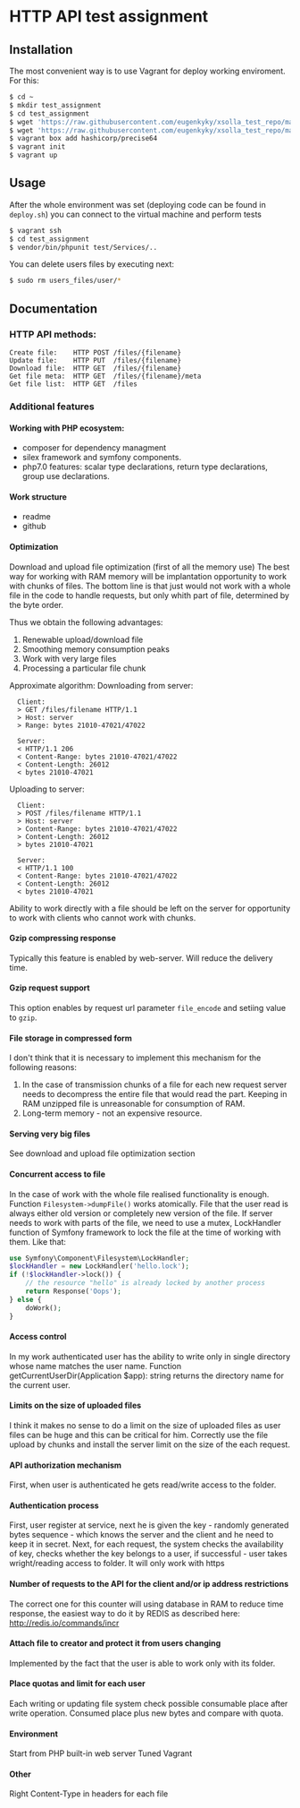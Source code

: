 HTTP API test assignment
=====================
## Installation

The most convenient way is to use Vagrant for deploy working enviroment. For this:
```bash
$ cd ~
$ mkdir test_assignment
$ cd test_assignment
$ wget 'https://raw.githubusercontent.com/eugenkyky/xsolla_test_repo/master/deploy.sh'
$ wget 'https://raw.githubusercontent.com/eugenkyky/xsolla_test_repo/master/Vagrantfile'
$ vagrant box add hashicorp/precise64
$ vagrant init
$ vagrant up
```

## Usage

After the whole environment was set (deploying code can be found in ```deploy.sh```) you can connect to the virtual machine and perform tests
```bash
$ vagrant ssh
$ cd test_assignment
$ vendor/bin/phpunit test/Services/..
```

You can delete users files by executing next:
```bash
$ sudo rm users_files/user/*
```

## Documentation

### HTTP API methods:
```
Сreate file:  	HTTP POST /files/{filename}  
Update file:  	HTTP PUT  /files/{filename}
Download file:  HTTP GET  /files/{filename}
Get file meta:  HTTP GET  /files/{filename}/meta
Get file list:  HTTP GET  /files
```

### Additional features

#### Working with PHP ecosystem:
* composer for dependency managment
* silex framework and symfony components. 
* php7.0 features: scalar type declarations, return type declarations, group use declarations. 

#### Work structure 
* readme
* github

#### Optimization
Download and upload file optimization (first of all the memory use)
The best way for working with RAM memory will be implantation opportunity to work with chunks of files.
The bottom line is that just would not work with a whole file in the code to handle requests, but only whith part of file, determined by the byte order.

Thus we obtain the following advantages:

1. Renewable upload/download file
2. Smoothing memory consumption peaks
3. Work with very large files
4. Processing a particular file chunk

Approximate algorithm:
Downloading from server:
```
  Client:
  > GET /files/filename HTTP/1.1
  > Host: server
  > Range: bytes 21010-47021/47022
    
  Server:
  < HTTP/1.1 206 
  < Content-Range: bytes 21010-47021/47022
  < Content-Length: 26012
  < bytes 21010-47021
```
Uploading to server:
```
  Client:
  > POST /files/filename HTTP/1.1
  > Host: server
  > Content-Range: bytes 21010-47021/47022
  > Content-Length: 26012
  > bytes 21010-47021
    
  Server:
  < HTTP/1.1 100 
  < Content-Range: bytes 21010-47021/47022
  < Content-Length: 26012
  < bytes 21010-47021
```

Ability to work directly with a file should be left on the server for opportunity to work with clients who cannot work with chunks.


#### Gzip compressing response
Typically this feature is enabled by web-server. Will reduce the delivery time.

#### Gzip request support
This option enables by request url parameter ```file_encode``` and setiing value to ```gzip```. 

#### File storage in compressed form
I don't think that it is necessary to implement this mechanism for the following reasons:
1. In the case of transmission chunks of a file for each new request server needs to decompress the entire file that would read the part. Keeping in RAM unzipped file is unreasonable for consumption of RAM.
2. Long-term memory - not an expensive resource.

#### Serving very big files
See download and upload file optimization section

#### Concurrent access to file

In the case of work with the whole file realised functionality is enough. Function ```Filesystem->dumpFile()``` works atomically. File that the user read is always either old version or completely new version of the file. If server needs to work with parts of the file, we need to use a mutex, LockHandler function of Symfony framework to lock the file at the time of working with them.
Like that:

```php
use Symfony\Component\Filesystem\LockHandler;
$lockHandler = new LockHandler('hello.lock');
if (!$lockHandler->lock()) {
    // the resource "hello" is already locked by another process
    return Response('Oops');
} else {
	doWork();
}
```

#### Access control
In my work authenticated user has the ability to write only in single directory whose name matches the user name. Function getCurrentUserDir(Application $app): string returns the directory name for the current user.

#### Limits on the size of uploaded files

I think it makes no sense to do a limit on the size of uploaded files as user files can be huge and this can be critical for him. Correctly use the file upload by chunks and install the server limit on the size of the each request.


#### API authorization mechanism 
First, when user is authenticated he gets read/write access to the folder.

#### Authentication process
First, user register at service, next he is given the key - randomly generated bytes sequence  - which knows the server and the client and he need to keep it in secret.
Next, for each request, the system checks the availability of key, checks whether the key belongs to a user, if successful - user takes  wright/reading access to folder.
It will only work with https

#### Number of requests to the API for the client and/or ip address restrictions 
The correct one for this counter will using database in RAM to reduce time response, the easiest way to do it by REDIS as described here: http://redis.io/commands/incr

#### Attach file to creator and protect it from users changing
Implemented by the fact that the user is able to work only with its folder.

#### Place quotas and limit for each user
Each writing or updating file system check possible consumable place after write operation. Consumed place plus new bytes and compare with quota.

#### Environment 
Start from PHP built-in web server 
Tuned Vagrant 

#### Other
Right Content-Type in headers for each file
